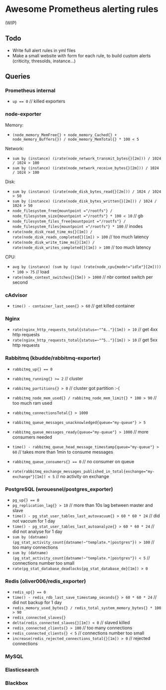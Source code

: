 # Awesome Prometheus alerting rules

(WIP)

## Todo

- Write full alert rules in yml files
- Make a small website with form for each rule, to build custom alerts (criticity, thresolds, instance...)

## Queries

### Prometheus internal

- `up == 0` // killed exporters

### node-exporter

Memory:

- `(node_memory_MemFree{} + node_memory_Cached{} + node_memory_Buffers{}) / node_memory_MemTotal{} * 100 < 5`

Network:

- `sum by (instance) (irate(node_network_transmit_bytes{}[2m])) / 1024 / 1024 > 100`
- `sum by (instance) (irate(node_network_receive_bytes{}[2m])) / 1024 / 1024 > 100`

Disk:

- `sum by (instance) (irate(node_disk_bytes_read{}[2m])) / 1024 / 1024 > 50`
- `sum by (instance) (irate(node_disk_bytes_written{}[2m])) / 1024 / 1024 > 50`
- `node_filesystem_free{mountpoint ="/rootfs"} / node_filesystem_size{mountpoint ="/rootfs"} * 100 < 10` // gb
- `node_filesystem_files_free{mountpoint ="/rootfs"} / node_filesystem_files{mountpoint ="/rootfs"} * 100` // inodes
- `rate(node_disk_read_time_ms{}[1m]) / rate(node_disk_reads_completed{}[1m]) > 100` // too much latency
- `rate(node_disk_write_time_ms{}[1m]) / rate(node_disk_writes_completed{}[1m]) > 100` // too much latency

CPU:

- `avg by (instance) (sum by (cpu) (rate(node_cpu{mode!="idle"}[2m]))) * 100 > 75`  // load
- `rate(node_context_switches{}[5m]) > 1000` // nbr context switch per second

### cAdvisor

- `time() - container_last_seen{} > 60` // get killed container

### Nginx

- `rate(nginx_http_requests_total{status=~"^4.."}[1m]) > 10`  // get 4xx http requests
- `rate(nginx_http_requests_total{status=~"^5.."}[1m]) > 10`  // get 5xx http requests

### Rabbitmq (kbudde/rabbitmq-exporter)

- `rabbitmq_up{} == 0`
- `rabbitmq_running{} >= 2`   // cluster
- `rabbitmq_partitions{} > 0` // cluster got partition :-(
- `rabbitmq_node_mem_used{} / rabbitmq_node_mem_limit{} * 100 > 90`   // too much ram used
- `rabbitmq_connectionsTotal{} > 1000`

- `rabbitmq_queue_messages_unacknowledged{queue="my-queue"} > 5`
- `rabbitmq_queue_messages_ready{queue="my-queue"} > 1000` // more consumers needed
- `time() - rabbitmq_queue_head_message_timestamp{queue="my-queue"} > 60` // takes more than 1min to consume messages
- `rabbitmq_queue_consumers{} == 0`  // no consumer on queue
- `rate(rabbitmq_exchange_messages_published_in_total{exchange="my-exchange"}[1m]) < 5`  // no activity on exchange

### PostgreSQL (wrouesnel/postgres_exporter)

- `pg_up{} == 0`
- `pg_replication_lag{} > 10` // more than 10s lag between master and slave
- `time() - pg_stat_user_tables_last_autovacuum{} > 60 * 60 * 24` // did not vaccum for 1 day
- `time() - pg_stat_user_tables_last_autoanalyze{} > 60 * 60 * 24` // did not analyse for 1 day
- `sum by (datname) (pg_stat_activity_count{datname!~"template.*|postgres"}) > 100` // too many connections
- `sum by (datname) (pg_stat_activity_count{datname!~"template.*|postgres"}) < 5` // connections number too small
- `rate(pg_stat_database_deadlocks{pg_stat_database_de}[1m]) > 0`

### Redis (oliver006/redis_exporter)

- `redis_up{} == 0`
- `time() - redis_rdb_last_save_timestamp_seconds{} > 60 * 60 * 24` // did not backup for 1 day
- `redis_memory_used_bytes{} / redis_total_system_memory_bytes{} * 100 > 90`
- `redis_connected_slaves{}`
- `delta(redis_connected_slaves{}[1m]) < 0`  // slaved killed
- `redis_connected_clients{} > 100` // too many connections
- `redis_connected_clients{} < 5` // connections number too small
- `increase(redis_rejected_connections_total{}[1m]) > 0` // rejected connections

### MySQL

### Elasticsearch

### Blackbox
